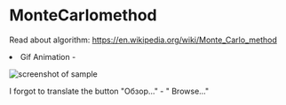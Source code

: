 
# MonteCarlomethod

Read about algorithm: https://en.wikipedia.org/wiki/Monte_Carlo_method<br>

<li>Gif Animation -

![screenshot of sample](https://github.com/lif0/MonteCarlomethod/blob/master/from%20github/bandicam%202017-07-11%2004-25-19-668.gif)

I forgot to translate the button "Обзор..." - " Browse..."
